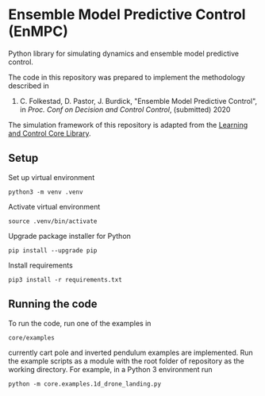# Ensemble Model Predictive Control (EnMPC)
Python library for simulating dynamics and ensemble model predictive control.

The code in this repository was prepared to implement the methodology described in 

1. C. Folkestad, D. Pastor, J. Burdick, "Ensemble Model Predictive Control", in *Proc. Conf on Decision and Control Control*, (submitted) 2020 

The simulation framework of this repository is adapted from the [Learning and Control Core Library](https://github.com/learning-and-control/core).

## Setup
Set up virtual environment 
```
python3 -m venv .venv
```
Activate virtual environment
```
source .venv/bin/activate
```
Upgrade package installer for Python
```
pip install --upgrade pip
```
Install requirements
```
pip3 install -r requirements.txt
```

## Running the code
To run the code, run one of the examples in 
```
core/examples
```
currently cart pole and inverted pendulum examples are implemented. Run the example scripts as a module with the root folder of repository as the working directory. For example, in a Python 3 environment run
```
python -m core.examples.1d_drone_landing.py
```
